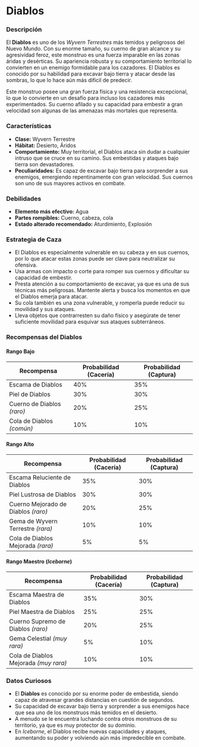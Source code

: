 # Diablos

### Descripción
El **Diablos** es uno de los *Wyvern Terrestres* más temidos y peligrosos del Nuevo Mundo. Con su enorme tamaño, su cuerno de gran alcance y su agresividad feroz, este monstruo es una fuerza imparable en las zonas áridas y desérticas. Su apariencia robusta y su comportamiento territorial lo convierten en un enemigo formidable para los cazadores. El Diablos es conocido por su habilidad para excavar bajo tierra y atacar desde las sombras, lo que lo hace aún más difícil de predecir.

Este monstruo posee una gran fuerza física y una resistencia excepcional, lo que lo convierte en un desafío para incluso los cazadores más experimentados. Su cuerno afilado y su capacidad para embestir a gran velocidad son algunas de las amenazas más mortales que representa.

### Características
- **Clase:** Wyvern Terrestre  
- **Hábitat:** Desierto, Áridos  
- **Comportamiento:** Muy territorial, el Diablos ataca sin dudar a cualquier intruso que se cruce en su camino. Sus embestidas y ataques bajo tierra son devastadores.  
- **Peculiaridades:** Es capaz de excavar bajo tierra para sorprender a sus enemigos, emergiendo repentinamente con gran velocidad. Sus cuernos son uno de sus mayores activos en combate.

### Debilidades
- **Elemento más efectivo:** Agua  
- **Partes rompibles:** Cuerno, cabeza, cola  
- **Estado alterado recomendado:** Aturdimiento, Explosión

### Estrategia de Caza
- El Diablos es especialmente vulnerable en su cabeza y en sus cuernos, por lo que atacar estas zonas puede ser clave para neutralizar su ofensiva.  
- Usa armas con impacto o corte para romper sus cuernos y dificultar su capacidad de embestir.  
- Presta atención a su comportamiento de excavar, ya que es una de sus técnicas más peligrosas. Mantente alerta y busca los momentos en que el Diablos emerja para atacar.  
- Su cola también es una zona vulnerable, y romperla puede reducir su movilidad y sus ataques.  
- Lleva objetos que contrarresten su daño físico y asegúrate de tener suficiente movilidad para esquivar sus ataques subterráneos.

### Recompensas del Diablos

#### **Rango Bajo**
| Recompensa                  | Probabilidad (Cacería) | Probabilidad (Captura) |
|-----------------------------|-----------------------|-----------------------|
| Escama de Diablos            | 40%                  | 35%                  |
| Piel de Diablos              | 30%                  | 30%                  |
| Cuerno de Diablos *(raro)*   | 20%                  | 25%                  |
| Cola de Diablos *(común)*    | 10%                  | 10%                  |

#### **Rango Alto**
| Recompensa                           | Probabilidad (Cacería) | Probabilidad (Captura) |
|--------------------------------------|-----------------------|-----------------------|
| Escama Reluciente de Diablos         | 35%                  | 30%                  |
| Piel Lustrosa de Diablos             | 30%                  | 30%                  |
| Cuerno Mejorado de Diablos *(raro)*  | 20%                  | 25%                  |
| Gema de Wyvern Terrestre *(rara)*    | 10%                  | 10%                  |
| Cola de Diablos Mejorada *(rara)*    | 5%                   | 5%                   |

#### **Rango Maestro** (*Iceborne*)
| Recompensa                                  | Probabilidad (Cacería) | Probabilidad (Captura) |
|---------------------------------------------|-----------------------|-----------------------|
| Escama Maestra de Diablos                   | 35%                  | 30%                  |
| Piel Maestra de Diablos                     | 25%                  | 25%                  |
| Cuerno Supremo de Diablos *(raro)*          | 20%                  | 25%                  |
| Gema Celestial *(muy rara)*                 | 5%                   | 10%                  |
| Cola de Diablos Mejorada *(muy rara)*       | 10%                  | 10%                  |

### Datos Curiosos
- El **Diablos** es conocido por su enorme poder de embestida, siendo capaz de atravesar grandes distancias en cuestión de segundos.  
- Su capacidad de excavar bajo tierra y sorprender a sus enemigos hace que sea uno de los monstruos más temidos en el desierto.  
- A menudo se le encuentra luchando contra otros monstruos de su territorio, ya que es muy protector de su dominio.  
- En *Iceborne*, el Diablos recibe nuevas capacidades y ataques, aumentando su poder y volviendo aún más impredecible en combate.
